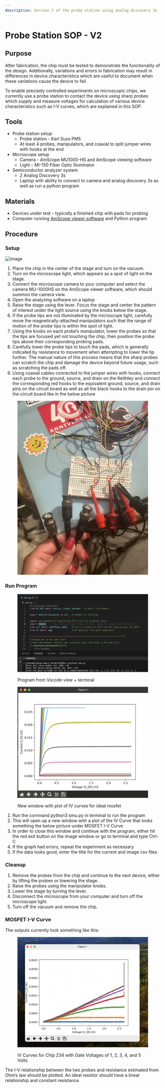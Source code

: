 ```yaml
---
description: Version 2 of the probe station using analog discovery 3s
---
```


# Probe Station SOP - V2

## Purpose

After fabrication, the chip must be tested to demonstrate the functionality of the design. Additionally, variations and errors in fabrication may result in differences in device characteristics which are useful to document when these variations cause the device to fail.

To enable precisely controlled experiments on microscopic chips, we currently use a probe station to contact the device using sharp probes which supply and measure voltages for calculation of various device characteristics such as I-V curves, which are explained in this SOP.



## Tools

* Probe station setup
  * Probe station - Karl Suss PM5
  * At least 4 probes, manipulators, and coaxial to split jumper wires with hooks at the end
* Microscope setup
  * Camera - AmScope MU1000-HS and AmScope viewing software
  * Light – MI-150 Fiber Optic Illuminator
* Semiconductor analyzer system
  * 2 Analog Discovery 3s
  * Laptop with ability to connect to camera and analog discovery 3s as well as run a python program

## Materials

* Devices under test – typically a finished chip with pads for probing
* Computer running [AmScope viewer software](https://amscope.com/pages/software-downloads) and Python program



## Procedure

### Setup

![image](https://github.com/hacker-fab/gitbook/assets/75640543/eaf38832-009c-45ca-a4bf-147ad14f70a8)

1. Place the chip in the center of the stage and turn on the vacuum.
2. Turn on the microscope light, which appears as a spot of light on the stage.
3. Connect the microscope camera to your computer and select the camera MU-1000HS on the AmScope viewer software, which should summon the camera view.&#x20;
4. Open the analyzing software on a laptop
5. Raise the stage using the lever. Focus the stage and center the pattern of interest under the light source using the knobs below the stage.
6. If the probe tips are not illuminated by the microscope light, carefully move the magnetically-attached manipulators such that the range of motion of the probe tips is within the spot of light.
7. Using the knobs on each probe’s manipulator, lower the probes so that the tips are focused yet not touching the chip, then position the probe tips above their corresponding probing pads.
8. Carefully lower the probe tips to touch the pads, which is generally indicated by resistance to movement when attempting to lower the tip further. The manual nature of this process means that the sharp probes can scratch the chip and damage the device beyond future usage, such as scratching the pads off.
9. Using coaxial cables connected to the jumper wires with hooks, connect each probe to the ground, source, and drain on the Keithley and connect the corresponding red hooks to the equivalent ground, source, and drain pins on the circuit board as well as all the black hooks to the drain pin on the circuit board like in the below picture

<figure><img src="../.gitbook/assets/IMG_5899 (1).JPG" alt=""><figcaption></figcaption></figure>

### Run Program

<figure><img src="../.gitbook/assets/image (56) (1).png" alt=""><figcaption><p>Program from Vscode view + terminal</p></figcaption></figure>

<figure><img src="../.gitbook/assets/Screenshot 2024-04-01 at 16.57.48.png" alt=""><figcaption><p>New window with plot of IV curves for ideal mosfet</p></figcaption></figure>

1. Run the command python3 smu.py in terminal to run the program
2. This will open up a new window with a plot of the IV Curve that looks something the below picture under MOSFET I-V Curve
3. In order to close this window and continue with the program, either hit the red exit button on the image window or go to terminal and type Ctrl-C
4. If the graph had errors, repeat the experiment as necessary
5. If the data looks good, enter the title for the current and image csv files

### Cleanup

1. Remove the probes from the chip and continue to the next device, either by lifting the probes or lowering the stage.
2. Raise the probes using the manipulator knobs.
3. Lower the stage by turning the lever.
4. Disconnect the microscope from your computer and turn off the microscope light.
5. Turn off the vacuum and remove the chip.

### MOSFET I-V Curve

The outputs currently look something like this:

<figure><img src="../.gitbook/assets/Screenshot 2024-03-26 at 17.35.38.png" alt=""><figcaption><p>IV Curves for Chip 234 with Gate Voltages of 1, 2, 3, 4, and 5 Volts</p></figcaption></figure>

The I-V relationship between the two probes and resistance estimated from Ohm’s law should be plotted. An ideal resistor should have a linear relationship and constant resistance.
